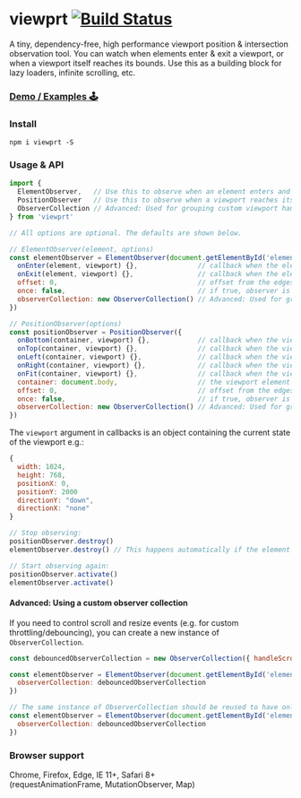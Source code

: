 # viewprt [![Build Status](https://travis-ci.org/gpoitch/viewprt.svg)](https://travis-ci.org/gpoitch/viewprt)

A tiny, dependency-free, high performance viewport position & intersection observation tool. You can watch when elements enter & exit a viewport, or when a viewport itself reaches its bounds. Use this as a building block for lazy loaders, infinite scrolling, etc.

### [Demo / Examples 🕹](https://rawgit.com/gpoitch/viewprt/master/demos/index.html)

### Install

```
npm i viewprt -S
```

### Usage & API

<!-- prettier-ignore-start -->
```js
import {
  ElementObserver,   // Use this to observe when an element enters and exits the viewport
  PositionObserver   // Use this to observe when a viewport reaches its bounds
  ObserverCollection // Advanced: Used for grouping custom viewport handling
} from 'viewprt'

// All options are optional. The defaults are shown below.

// ElementObserver(element, options)
const elementObserver = ElementObserver(document.getElementById('element'), {
  onEnter(element, viewport) {},               // callback when the element enters the viewport
  onExit(element, viewport) {},                // callback when the element exits the viewport
  offset: 0,                                   // offset from the edges of the viewport in pixels
  once: false,                                 // if true, observer is detroyed after first callback is triggered
  observerCollection: new ObserverCollection() // Advanced: Used for grouping custom viewport handling
})

// PositionObserver(options)
const positionObserver = PositionObserver({
  onBottom(container, viewport) {},            // callback when the viewport reaches the bottom
  onTop(container, viewport) {},               // callback when the viewport reaches the top
  onLeft(container, viewport) {},              // callback when the viewport reaches the left
  onRight(container, viewport) {},             // callback when the viewport reaches the right
  onFit(container, viewport) {},               // callback when the viewport contents fit within the container without having to scroll
  container: document.body,                    // the viewport element to observe the position of
  offset: 0,                                   // offset from the edges of the viewport in pixels
  once: false,                                 // if true, observer is detroyed after first callback is triggered
  observerCollection: new ObserverCollection() // Advanced: Used for grouping custom viewport handling
})
```
<!-- prettier-ignore-end -->

The `viewport` argument in callbacks is an object containing the current state of the viewport e.g.:

```js
{
  width: 1024,
  height: 768,
  positionX: 0,
  positionY: 2000
  directionY: "down",
  directionX: "none"
}
```

```js
// Stop observing:
positionObserver.destroy()
elementObserver.destroy() // This happens automatically if the element is removed from the DOM

// Start observing again:
positionObserver.activate()
elementObserver.activate()
```

#### Advanced: Using a custom observer collection

If you need to control scroll and resize events (e.g. for custom throttling/debouncing), you can create a new instance of `ObserverCollection`.

```js
const debouncedObserverCollection = new ObserverCollection({ handleScrollResize: (h) => debounce(h, 300) })

const elementObserver = ElementObserver(document.getElementById('element1'), {
  observerCollection: debouncedObserverCollection
})

// The same instance of ObserverCollection should be reused to have only one scroll and resize event
const elementObserver = ElementObserver(document.getElementById('element2'), {
  observerCollection: debouncedObserverCollection
})
```

### Browser support

Chrome, Firefox, Edge, IE 11+, Safari 8+  
(requestAnimationFrame, MutationObserver, Map)
